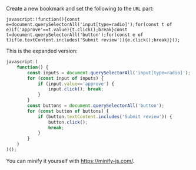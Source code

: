 Create a new bookmark and set the following to the `URL` part:
```
javascript:!function(){const e=document.querySelectorAll('input[type=radio]');for(const t of e)if('approve'==t.value){t.click();break}const t=document.querySelectorAll('button');for(const e of t)if(e.textContent.includes('Submit review')){e.click();break}}();
```

This is the expanded version:
```javascript
javascript:(
    function() {
        const inputs = document.querySelectorAll('input[type=radio]'); 
        for (const input of inputs) { 
            if (input.value=='approve') { 
                input.click(); break;
            }
        }
        const buttons = document.querySelectorAll('button');
        for (const button of buttons) { 
            if (button.textContent.includes('Submit review')) {   
                button.click(); 
                break; 
            }
        }
    }
)();
```

You can minify it yourself with https://minify-js.com/.